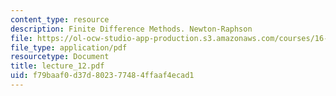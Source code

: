 ```yaml
---
content_type: resource
description: Finite Difference Methods. Newton-Raphson
file: https://ol-ocw-studio-app-production.s3.amazonaws.com/courses/16-13-aerodynamics-of-viscous-fluids-fall-2003/f79baaf0d37d802377484ffaaf4ecad1_lecture_12.pdf
file_type: application/pdf
resourcetype: Document
title: lecture_12.pdf
uid: f79baaf0-d37d-8023-7748-4ffaaf4ecad1
---
```


